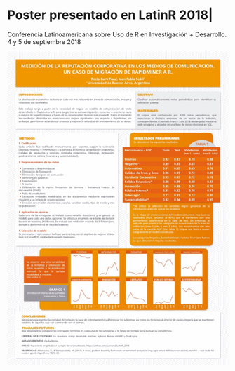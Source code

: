 # Poster presentado en LatinR 2018|
Conferencia Latinoamericana sobre Uso de R en Investigación + Desarrollo.  4 y 5 de septiembre 2018

<p align="center">
  <img src="https://github.com/juansokil/LatinR_2018/blob/master/Poster_LatinR.jpg" width="600">
</p>






